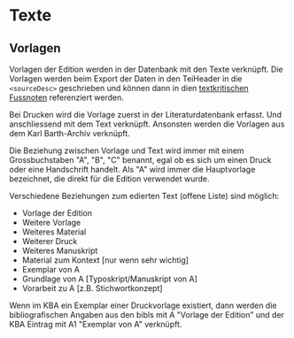 # Texte

## Vorlagen

Vorlagen der Edition werden in der Datenbank mit den Texte verknüpft. Die Vorlagen werden beim Export der Daten in den TeiHeader in die `<sourceDesc>` geschrieben und können dann in dien [textkritischen Fussnoten](/textstruktur/anmerkungen/#verweis-auf-vorlagen) referenziert werden.

Bei Drucken wird die Vorlage zuerst in der Literaturdatenbank erfasst. Und anschliessend mit dem Text verknüpft. Ansonsten werden die Vorlagen aus dem Karl Barth-Archiv verknüpft.

Die Beziehung zwischen Vorlage und Text wird immer mit einem Grossbuchstaben "A", "B", "C" benannt, egal ob es sich um einen Druck oder eine Handschrift handelt. Als "A" wird immer die Hauptvorlage bezeichnet, die direkt für die Edition verwendet wurde.

Verschiedene Beziehungen zum edierten Text (offene Liste) sind möglich:

* Vorlage der Edition
* Weitere Vorlage
* Weiteres Material 
* Weiterer Druck
* Weiteres Manuskript
* Material zum Kontext \[nur wenn sehr wichtig\]
* Exemplar von A
* Grundlage von A [Typoskript/Manuskript von A]
* Vorarbeit zu A [z.B. Stichwortkonzept]

Wenn im KBA ein Exemplar einer Druckvorlage existiert, dann werden die bibliografischen Angaben aus den bibls mit A "Vorlage der Edition" und der KBA Eintrag mit A1 "Exemplar von A" verknüpft.
